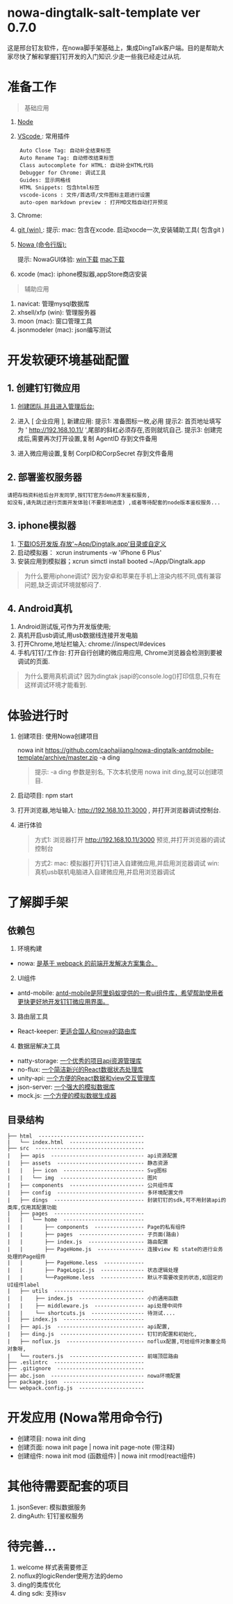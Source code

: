 # nowa-dingtalk-salt-template ver 0.7.0
  这是邢台钉友软件，在nowa脚手架基础上，集成DingTalk客户端。目的是帮助大家尽快了解和掌握钉钉开发的入门知识.少走一些我已经走过从坑.

# 准备工作 

> 基础应用

1. [ Node ]( https://nodejs.org/en/ )

2. [ VScode ]( https://code.visualstudio.com/ ): 常用插件
```
    Auto Close Tag: 自动补全结束标签
    Auto Rename Tag: 自动修改结束标签
    Class autocomplete for HTML: 自动补全HTML代码
    Debugger for Chrome: 调试工具
    Guides: 显示网格线
    HTML Snippets: 包含html标签
    vscode-icons : 文件/首选项/文件图标主题进行设置
    auto-open markdown preview : 打开MD文档自动打开预览
```
3. Chrome: 

4. [ git (win) ](https://git-scm.com/) : 
    提示: mac: 包含在xcode. 启动xocde一次,安装辅助工具( 包含git )

5. [ Nowa (命令行版): ]( https://nowa-webpack.github.io/docs/an_zhuang.html )
    
    提示: NowaGUI体验: [win下载](http://lab.onbing.com/nowa-gui.exe)   [mac下载](http://lab.onbing.com/nowa-gui.dmg)
6. xcode (mac): iphone模拟器,appStore商店安装

> 辅助应用

1. navicat: 管理mysql数据库
2. xhsell/xfp (win): 管理服务器
3. moon (mac): 窗口管理工具
4. jsonmodeler (mac): json编写测试


# 开发软硬环境基础配置

## 1. 创建钉钉微应用
1. [ 创建团队,并且进入管理后台: ]( https://oa.dingtalk.com/?spm=a3140.7858860.2231602.8.TS6zcN#/login ) 

2. 进入 [ 企业应用 ], 新建应用: 
   提示1: 准备图标一枚,必用
   提示2: 首页地址填写为 ' http://192.168.10.11/ ',尾部的斜杠必须存在,否则就坑自己.
   提示3: 创建完成后,需要再次打开设置,复制 AgentID 存到文件备用 

3. 进入微应用设置,复制 CorpID和CorpSecret 存到文件备用

## 2. 部署鉴权服务器
    请把存档资料给后台开发同学,按钉钉官方demo开发鉴权服务,
    如没有,请先跳过进行页面开发体验(不要影响进度) ,或者等待配套的node版本鉴权服务...

## 3. iphone模拟器
1. [ 下载IOS开发版,存放'~App/Dingtalk.app'目录或自定义 ]( https://open-doc.dingtalk.com/docs/doc.htm?spm=a219a.7629140.0.0.CIcf6a&treeId=171&articleId=104908&docType=1) 
2. 启动模拟器： xcrun instruments -w 'iPhone 6 Plus'
3. 安装应用到模拟器；xcrun simctl install booted ~/App/Dingtalk.app 
> 为什么要用iphone调试? 因为安卓和苹果在手机上渲染内核不同,偶有兼容问题,缺乏调试环境就郁闷了.

## 4. Android真机
1. Android测试版,可作为开发版使用;
2. 真机开启usb调试,用usb数据线连接开发电脑
3. 打开Chrome,地址栏输入: chrome://inspect/#devices
4. 手机/钉钉/工作台: 打开自行创建的微应用应用, Chrome浏览器会检测到要被调试的页面.
> 为什么要用真机调试? 因为dingtak jsapi的console.log()打印信息,只有在这样调试环境才能看到.


# 体验进行时

1. 创建项目: 使用Nowa创建项目

    nowa init https://github.com/caohaijiang/nowa-dingtalk-antdmobile-template/archive/master.zip -a ding

    >   提示: -a ding 参数是别名, 下次本机使用 nowa init ding,就可以创建项目.

2. 启动项目: npm start 
3. 打开浏览器,地址输入: http://192.168.10.11:3000 , 并打开浏览器调试控制台.
4. 进行体验

    > 方式1: 浏览器打开 http://192.168.10.11/3000 预览,并打开浏览器的调试控制台 

    > 方式2: 
        mac: 模拟器打开钉钉进入自建微应用,并启用浏览器调试
        win: 真机usb联机电脑进入自建微应用,并启用浏览器调试

# 了解脚手架

## 依赖包

1. 环境构建
* nowa: [是基于 webpack 的前端开发解决方案集合。](http://nowa-webpack.github.io/docs/)

2. UI组件
* antd-mobile: [antd-mobile是阿里蚂蚁提供的一套ui组件库，希望帮助使用者更快更好地开发钉钉微应用界面。](https://mobile.ant.design/)

3. 路由层工具
* React-keeper: [更适合国人和nowa的路由库](https://github.com/Jias/natty-fetch)

4. 数据层解决工具

* natty-storage: [一个优秀的项目api资源管理库](https://github.com/Jias/natty-fetch)
* no-flux:  [一个简洁新兴的React数据状态处理库](https://github.com/fengsx/no-flux)
* unity-api: [一个方便的React数据和view交互管理库](https://github.com/fengsx/no-flux)
* json-server: [一个强大的模拟数据库](http://g.alicdn.com/platform/tingle-ui/1.1.18/docs/docs.html#tingle-dialog)    
* mock.js: [一个方便的模拟数据生成器](https://github.com/fengsx/no-flux)


## 目录结构
```
├── html  ---------------------------------- 
|   └── index.html  ------------------------
├── src  ----------------------------------- 
|   ├── apis  ------------------------------ api资源配置
|   ├── assets  ---------------------------- 静态资源
|   |   ├── icon  -------------------------- Svg图标
|   |   └── img  --------------------------- 图片
|   ├── components  ------------------------ 公共组件库
|   ├── config  ---------------------------- 多环境配置文件
|   ├── dings  ----------------------------- 封装钉钉的sdk,可不用封装api的类库,仅用其配置功能
|   ├── pages  -----------------------------
|   |   └── home  --------------------------
|   |       ├── components  ---------------- Page的私有组件
|   |       ├── pages  --------------------- 子页面(路由)
|   |       ├── index.js  ------------------ 路由配置
|   |       ├── PageHome.js  --------------- 连接view 和 state的进行业务处理的Page组件
|   |       ├── PageHome.less  -------------  
|   |       ├── PageLogic.js  -------------- 状态逻辑处理
|   |       └──PageHome.less  -------------- 默认不需要改变的状态,如固定的UI组件label 
|   ├── utils  ----------------------------- 
|   |    ├── index.js  --------------------- 小的通用函数
|   |    ├── middleware.js  ---------------- api处理中间件
|   |    └── shortcuts.js  ----------------- 待测试....
|   ├── index.js  -------------------------- 
|   ├── api.js  ---------------------------- api配置,
|   ├── ding.js  --------------------------- 钉钉的配置和初始化,
|   ├── noflux.js  ------------------------- noflux配置,可给组件对象塞全局对象呀,
|   └── routers.js  ------------------------ 前端顶层路由
├── .eslintrc  ----------------------------- 
├── .gitignore  ----------------------------
├── abc.json  ------------------------------ nowa环境配置
├── package.json  -------------------------- 
└── webpack.config.js  --------------------- 

```

# 开发应用 (Nowa常用命令行)

* 创建项目: nowa init ding
* 创建页面: nowa init page | nowa init page-note (带注释)
* 创建组件: nowa init mod (函数组件) | nowa init rmod(react组件)

# 其他待需要配套的项目
1. jsonSever: 模拟数据服务
2. dingAuth: 钉钉鉴权服务

# 待完善...
1. welcome 样式表需要修正
2. noflux的logicRender使用方法的demo
3. ding的类库优化
3. ding sdk: 支持isv




